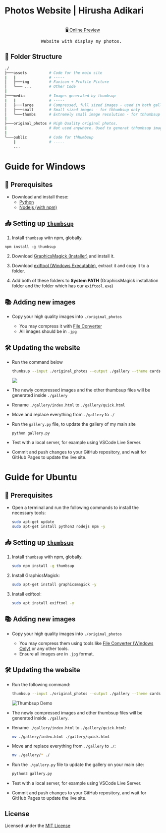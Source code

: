 # Photos Website | Hirusha Adikari

<p align="center">
<br>
<a href="https://hirusha.xyz">🖥 Online Preview</a>
</p>

<pre align="center">
Website with display my photos. 
</pre>

## 📂 Folder Structure

```bash
./
├───assets          # Code for the main site
|   |               # -----
│   ├───img         # Favicon + Profile Picture
│   └─── ...        # Other Code
|
├───media           # Images generated by thumbsup
|   |               # -----
│   ├───large       # Compressed, full sized images - used in both galleries
│   ├───small       # Small sized images - for thhumbsup only
│   └───thumbs      # Extremely small image resolution - for thhumbsup only
|
├───original_photos # High Quality original photos.
|                   # Not used anywhere. Used to generat thhumbsup images
|
└───public          # Code for thhumbsup
    |               # -----
    ...
```

# Guide for Windows

## 🔌 Prerequisites

- Download and install these:
  - [Python](https://www.python.org/downloads/)
  - [Nodejs (with npm)](https://nodejs.org/en/download)

## 📥 Setting up [`thumbsup`](https://thumbsup.github.io/docs/)

1. Install `thumbsup` witn npm, globally.

```
npm install -g thumbsup
```

2. Download [GraphicsMagick (Installer)](https://sourceforge.net/projects/graphicsmagick/files/graphicsmagick-binaries/) and install it.

3. Download [exiftool (Windows Executable)](https://exiftool.org/), extract it and copy it to a folder.

4. Add both of these folders to **System PATH** (GraphicsMagick installation folder and the folder which has our `exiftool.exe`)

## 📚 Adding new images

- Copy your high quality images into `./original_photos`

  - You may compress it with [File Converter](https://github.com/Tichau/FileConverter)
  - All images should be in `.jpg`

## 🛠 Updating the website

- Run the command below

  ```bash
  thumbsup --input ./original_photos --output ./gallery --theme cards --index quick.html --title "Hirusha Adikari | Photography" --footer "Copyright © 2021-2024 Hirusha Adikari" --albums-output-folder "albums" --albums-from %path
  ```

  ![](https://github.com/thumbsup/thumbsup/raw/master/docs/demo.gif)

- The newly compressed images and the other thumbsup files will be generated inside `./gallery`

- Rename `./gallery/index.html` to `./gallery/quick.html`

- Move and replace everything from `./gallery` to `./`

- Run the `gallery.py` file, to update the gallery of my main site

  ```
  python gallery.py
  ```

- Test with a local server, for example using VSCode Live Server.

- Commit and push changes to your GitHub repository, and wait for GitHub Pages to update the live site.

# Guide for Ubuntu

## 🔌 Prerequisites

- Open a terminal and run the following commands to install the necessary tools:
  ```bash
  sudo apt-get update
  sudo apt-get install python3 nodejs npm -y
  ```

## 📥 Setting up [`thumbsup`](https://thumbsup.github.io/docs/)

1. Install `thumbsup` with npm, globally.

   ```bash
   sudo npm install -g thumbsup
   ```

2. Install GraphicsMagick:

   ```bash
   sudo apt-get install graphicsmagick -y
   ```

3. Install exiftool:

   ```bash
   sudo apt install exiftool -y
   ```

## 📚 Adding new images

- Copy your high quality images into `./original_photos`

  - You may compress them using tools like [File Converter (Windows Only)](https://github.com/Tichau/FileConverter) or any other tools.
  - Ensure all images are in `.jpg` format.

## 🛠 Updating the website

- Run the following command:

  ```bash
  thumbsup --input ./original_photos --output ./gallery --theme cards --index quick.html --title "Hirusha Adikari | Photography" --footer "Copyright © 2021-2024 Hirusha Adikari" --albums-output-folder "albums" --albums-from %path
  ```

  ![Thumbsup Demo](https://github.com/thumbsup/thumbsup/raw/master/docs/demo.gif)

- The newly compressed images and other thumbsup files will be generated inside `./gallery`.

- Rename `./gallery/index.html` to `./gallery/quick.html`:

  ```bash
  mv ./gallery/index.html ./gallery/quick.html
  ```

- Move and replace everything from `./gallery` to `./`:

  ```bash
  mv ./gallery/* ./
  ```

- Run the `./gallery.py` file to update the gallery on your main site:

  ```bash
  python3 gallery.py
  ```

- Test with a local server, for example using VSCode Live Server.

- Commit and push changes to your GitHub repository, and wait for GitHub Pages to update the live site.

## License

Licensed under the [MIT License](./LICENSE)
